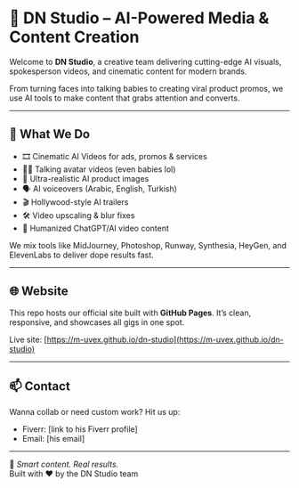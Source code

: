 # 🎥 DN Studio – AI-Powered Media & Content Creation

Welcome to **DN Studio**, a creative team delivering cutting-edge AI visuals, spokesperson videos, and cinematic content for modern brands.

From turning faces into talking babies to creating viral product promos, we use AI tools to make content that grabs attention and converts.

---

## 🔧 What We Do

- 🎞️ Cinematic AI Videos for ads, promos & services  
- 🧑‍🎤 Talking avatar videos (even babies lol)  
- 🎨 Ultra-realistic AI product images  
- 🗣️ AI voiceovers (Arabic, English, Turkish)  
- 🎬 Hollywood-style AI trailers  
- 🛠️ Video upscaling & blur fixes  
- 🤖 Humanized ChatGPT/AI video content  

We mix tools like MidJourney, Photoshop, Runway, Synthesia, HeyGen, and ElevenLabs to deliver dope results fast.

---

## 🌐 Website

This repo hosts our official site built with **GitHub Pages**. It’s clean, responsive, and showcases all gigs in one spot.

Live site: [https://m-uvex.github.io/dn-studio](https://m-uvex.github.io/dn-studio)

---

## 📫 Contact

Wanna collab or need custom work? Hit us up:

- Fiverr: [link to his Fiverr profile]
- Email: [his email]

---

🧠 *Smart content. Real results.*  
Built with ❤️ by the DN Studio team